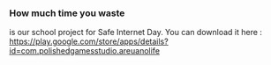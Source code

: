 ### How much time you waste

is our school project for Safe Internet Day. You can download it here : https://play.google.com/store/apps/details?id=com.polishedgamesstudio.areuanolife
